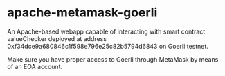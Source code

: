 # apache-metamask-goerli
An Apache-based webapp capable of interacting with smart contract valueChecker deployed at address 0xf34dce9a680846c1f598e796e25c82b5794d6843 on Goerli testnet.

Make sure you have proper access to Goerli through MetaMask by means of an EOA account.
